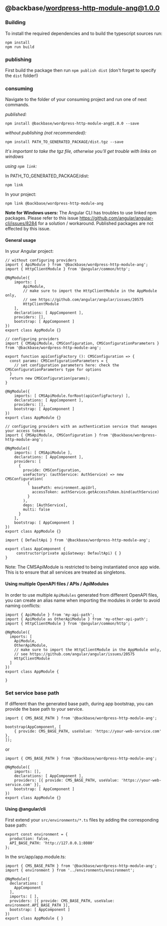 ## @backbase/wordpress-http-module-ang@1.0.0

### Building

To install the required dependencies and to build the typescript sources run:
```
npm install
npm run build
```

### publishing

First build the package then run ```npm publish dist``` (don't forget to specify the `dist` folder!)

### consuming

Navigate to the folder of your consuming project and run one of next commands.

_published:_

```
npm install @backbase/wordpress-http-module-ang@1.0.0 --save
```

_without publishing (not recommended):_

```
npm install PATH_TO_GENERATED_PACKAGE/dist.tgz --save
```

_It's important to take the tgz file, otherwise you'll get trouble with links on windows_

_using `npm link`:_

In PATH_TO_GENERATED_PACKAGE/dist:
```
npm link
```

In your project:
```
npm link @backbase/wordpress-http-module-ang
```

__Note for Windows users:__ The Angular CLI has troubles to use linked npm packages.
Please refer to this issue https://github.com/angular/angular-cli/issues/8284 for a solution / workaround.
Published packages are not effected by this issue.


#### General usage

In your Angular project:


```
// without configuring providers
import { ApiModule } from '@backbase/wordpress-http-module-ang';
import { HttpClientModule } from '@angular/common/http';

@NgModule({
    imports: [
        ApiModule,
        // make sure to import the HttpClientModule in the AppModule only,
        // see https://github.com/angular/angular/issues/20575
        HttpClientModule
    ],
    declarations: [ AppComponent ],
    providers: [],
    bootstrap: [ AppComponent ]
})
export class AppModule {}
```

```
// configuring providers
import { CMSApiModule, CMSConfiguration, CMSConfigurationParameters } from '@backbase/wordpress-http-module-ang';

export function apiConfigFactory (): CMSConfiguration => {
  const params: CMSConfigurationParameters = {
    // set configuration parameters here: check the CMSConfigurationParameters type for options
  }
  return new CMSConfiguration(params);
}

@NgModule({
    imports: [ CMSApiModule.forRoot(apiConfigFactory) ],
    declarations: [ AppComponent ],
    providers: [],
    bootstrap: [ AppComponent ]
})
export class AppModule {}
```

```
// configuring providers with an authentication service that manages your access tokens
import { CMSApiModule, CMSConfiguration } from '@backbase/wordpress-http-module-ang';

@NgModule({
    imports: [ CMSApiModule ],
    declarations: [ AppComponent ],
    providers: [
      {
        provide: CMSConfiguration,
        useFactory: (authService: AuthService) => new CMSConfiguration(
          {
            basePath: environment.apiUrl,
            accessToken: authService.getAccessToken.bind(authService)
          }
        ),
        deps: [AuthService],
        multi: false
      }
    ],
    bootstrap: [ AppComponent ]
})
export class AppModule {}
```

```
import { DefaultApi } from '@backbase/wordpress-http-module-ang';

export class AppComponent {
	 constructor(private apiGateway: DefaultApi) { }
}
```

Note: The CMSApiModule is restricted to being instantiated once app wide.
This is to ensure that all services are treated as singletons.

#### Using multiple OpenAPI files / APIs / ApiModules
In order to use multiple `ApiModules` generated from different OpenAPI files,
you can create an alias name when importing the modules
in order to avoid naming conflicts:
```
import { ApiModule } from 'my-api-path';
import { ApiModule as OtherApiModule } from 'my-other-api-path';
import { HttpClientModule } from '@angular/common/http';

@NgModule({
  imports: [
    ApiModule,
    OtherApiModule,
    // make sure to import the HttpClientModule in the AppModule only,
    // see https://github.com/angular/angular/issues/20575
    HttpClientModule
  ]
})
export class AppModule {

}
```


### Set service base path
If different than the generated base path, during app bootstrap, you can provide the base path to your service.

```
import { CMS_BASE_PATH } from '@backbase/wordpress-http-module-ang';

bootstrap(AppComponent, [
    { provide: CMS_BASE_PATH, useValue: 'https://your-web-service.com' },
]);
```
or

```
import { CMS_BASE_PATH } from '@backbase/wordpress-http-module-ang';

@NgModule({
    imports: [],
    declarations: [ AppComponent ],
    providers: [{ provide: CMS_BASE_PATH, useValue: 'https://your-web-service.com' }],
    bootstrap: [ AppComponent ]
})
export class AppModule {}
```


#### Using @angular/cli
First extend your `src/environments/*.ts` files by adding the corresponding base path:

```
export const environment = {
  production: false,
  API_BASE_PATH: 'http://127.0.0.1:8080'
};
```

In the src/app/app.module.ts:
```
import { CMS_BASE_PATH } from '@backbase/wordpress-http-module-ang';
import { environment } from '../environments/environment';

@NgModule({
  declarations: [
    AppComponent
  ],
  imports: [ ],
  providers: [{ provide: CMS_BASE_PATH, useValue: environment.API_BASE_PATH }],
  bootstrap: [ AppComponent ]
})
export class AppModule { }
```
